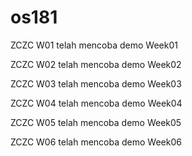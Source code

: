 # os181
ZCZC W01 telah mencoba demo Week01

ZCZC W02 telah mencoba demo Week02

ZCZC W03 telah mencoba demo Week03

ZCZC W04 telah mencoba demo Week04

ZCZC W05 telah mencoba demo Week05

ZCZC W06 telah mencoba demo Week06
